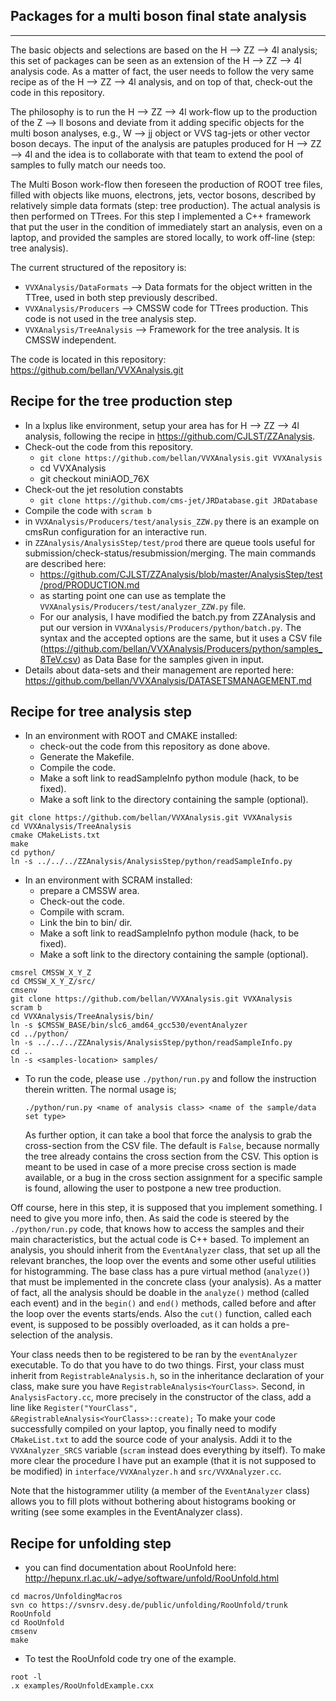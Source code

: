 Packages for a multi boson final state analysis
-----------------------------------------------
-----------------------------------------------

The basic objects and selections are based on the H --> ZZ --> 4l analysis; this set of packages can be seen as an extension of the H --> ZZ --> 4l analysis code. 
As a matter of fact, the user needs to follow the very same recipe as of the H --> ZZ --> 4l analysis, and on top of that, check-out the code in this repository.

The philosophy is to run the H --> ZZ --> 4l work-flow up to the production of the Z --> ll bosons and deviate from it adding specific objects for the multi boson analyses, e.g.,
W --> jj object or VVS tag-jets or other vector boson decays. The input of the analysis are patuples produced for H --> ZZ --> 4l and the idea is to collaborate with that team to extend the
pool of samples to fully match our needs too. 

The Multi Boson work-flow then foreseen the production of ROOT tree files, filled with objects like muons, electrons, jets, vector bosons, described by relatively 
simple data formats (step: tree production).
The actual analysis is then performed on TTrees. For this step I implemented a C++ framework that put the user in the condition of immediately start an analysis, even on a laptop, 
and provided the samples are stored locally, to work off-line (step: tree analysis).

The current structured of the repository is:
- ```VVXAnalysis/DataFormats```  --> Data formats for the object written in the TTree, used in both step previously described.
- ```VVXAnalysis/Producers```    --> CMSSW code for TTrees production. This code is not used in the tree analysis step.
- ```VVXAnalysis/TreeAnalysis``` --> Framework for the tree analysis. It is CMSSW independent.

The code is located in this repository: https://github.com/bellan/VVXAnalysis.git

Recipe for the tree production step
-----------------------------------

- In a lxplus like environment, setup your area has for H --> ZZ --> 4l analysis, following the recipe in https://github.com/CJLST/ZZAnalysis.
- Check-out the code from this repository.
  - ```git clone https://github.com/bellan/VVXAnalysis.git VVXAnalysis```
  - cd VVXAnalysis
  - git checkout miniAOD_76X
- Check-out the jet resolution constabts
  - ```git clone https://github.com/cms-jet/JRDatabase.git JRDatabase```
- Compile the code with ```scram b```
- in ```VVXAnalysis/Producers/test/analysis_ZZW.py``` there is an example on cmsRun configuration for an interactive run.
- in ```ZZAnalysis/AnalysisStep/test/prod``` there are queue tools useful for submission/check-status/resubmission/merging.
  The main commands are described here:
  - https://github.com/CJLST/ZZAnalysis/blob/master/AnalysisStep/test/prod/PRODUCTION.md 
  - as starting point one can use as template the ```VVXAnalysis/Producers/test/analyzer_ZZW.py``` file.
  - For our analysis, I have modified the batch.py from ZZAnalysis and put our version in ```VVXAnalysis/Producers/python/batch.py```. 
    The syntax and the accepted options are the same, but it uses a CSV file (https://github.com/bellan/VVXAnalysis/Producers/python/samples_8TeV.csv) 
    as Data Base for the samples given in input.
 - Details about data-sets and their management are reported here: https://github.com/bellan/VVXAnalysis/DATASETSMANAGEMENT.md


Recipe for tree analysis step
-----------------------------

- In an environment with ROOT and CMAKE installed:
  - check-out the code from this repository as done above.
  - Generate the Makefile.
  - Compile the code.
  - Make a soft link to readSampleInfo python module (hack, to be fixed).
  - Make a soft link to the directory containing the sample (optional).

```
git clone https://github.com/bellan/VVXAnalysis.git VVXAnalysis
cd VVXAnalysis/TreeAnalysis
cmake CMakeLists.txt
make
cd python/
ln -s ../../../ZZAnalysis/AnalysisStep/python/readSampleInfo.py
```

- In an environment with SCRAM installed:
  - prepare a CMSSW area. 
  - Check-out the code.
  - Compile with scram.
  - Link the bin to bin/ dir.
  - Make a soft link to readSampleInfo python module (hack, to be fixed).
  - Make a soft link to the directory containing the sample (optional).

```
cmsrel CMSSW_X_Y_Z
cd CMSSW_X_Y_Z/src/
cmsenv
git clone https://github.com/bellan/VVXAnalysis.git VVXAnalysis
scram b
cd VVXAnalysis/TreeAnalysis/bin/
ln -s $CMSSW_BASE/bin/slc6_amd64_gcc530/eventAnalyzer
cd ../python/
ln -s ../../../ZZAnalysis/AnalysisStep/python/readSampleInfo.py
cd ..
ln -s <samples-location> samples/

```

- To run the code, please use ```./python/run.py``` and follow the instruction therein written. The normal usage is;
  
  ```./python/run.py <name of analysis class> <name of the sample/data set type>```

  As further option, it can take a bool that force the analysis to grab the cross-section from the CSV file. 
  The default is ```False```, because normally the tree already contains the cross section from the CSV. This option is meant to be used in case of
  a more precise cross section is made available, or a bug in the cross section assignment for a specific sample is found, allowing the user to postpone a new tree production.

Off course, here in this step, it is supposed that you implement something. I need to give you more info, then. As said the code is steered by the ```./python/run.py``` code, that knows 
how to access the samples and their main characteristics, but the actual code is C++ based.
To implement an analysis, you should inherit from the ```EventAnalyzer``` class, that set up all the relevant branches, the loop over the events and some other useful utilities for
histogramming. The base class has a pure virtual method (```analyze()```) that must be implemented in the concrete class (your analysis). As a matter of fact, all the analysis should be doable
in the ```analyze()``` method (called each event) and in the ```begin()``` and ```end()``` methods, called before and after the loop over the events starts/ends.
Also the ```cut()``` function, called each event, is supposed to be possibly overloaded, as it can holds a pre-selection of the analysis.

Your class needs then to be registered to be ran by the ```eventAnalyzer``` executable. To do that you have to do two things. First, your class must inherit from ```RegistrableAnalysis.h```, so in the inheritance declaration of your class, make sure you have ```RegistrableAnalysis<YourClass>```. Second, in ```AnalysisFactory.cc```, more precisely in the constructor of the class, add a line like 
```Register("YourClass", &RegistrableAnalysis<YourClass>::create);``` 
To make your code successfully compiled on your laptop, you finally need to modify ```CMakeList.txt``` to add the source code of your analysis. Addi it to the ```VVXAnalyzer_SRCS``` variable (```scram``` instead does everything by itself).
To make more clear the procedure I have put an example (that it is not supposed to be modified) in ```interface/VVXAnalyzer.h``` and ```src/VVXAnalyzer.cc```. 

Note that the histogrammer utility (a member of the ```EventAnalyzer``` class) allows you to fill plots without bothering 
about histograms booking or writing (see some examples in the EventAnalyzer class).


Recipe for unfolding step
-----------------------------

- you can find documentation about RooUnfold here: http://hepunx.rl.ac.uk/~adye/software/unfold/RooUnfold.html
```
cd macros/UnfoldingMacros
svn co https://svnsrv.desy.de/public/unfolding/RooUnfold/trunk RooUnfold
cd RooUnfold
cmsenv
make
```

- To test the RooUnfold code try one of the example. 
```
root -l
.x examples/RooUnfoldExample.cxx
```